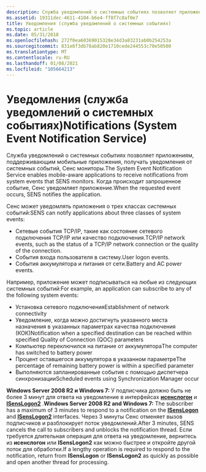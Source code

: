 ```yaml
---
description: Служба уведомлений о системных событиях позволяет приложениям, поддерживающим мобильные приложения, получать уведомления от системных событий, Сенс мониторы. Когда происходит запрошенное событие, Сенс уведомляет приложение.
ms.assetid: 19311dec-4611-4104-b6e4-ff8f7c8af0e7
title: Уведомления (служба уведомлений о системных событиях)
ms.topic: article
ms.date: 05/31/2018
ms.openlocfilehash: 272f0ea60369015328e34d3a83231ab0b254253a
ms.sourcegitcommit: 831e8f3db78ab820e1710cede244553c70e50500
ms.translationtype: MT
ms.contentlocale: ru-RU
ms.lasthandoff: 01/08/2021
ms.locfileid: "105664213"
---
```

# <a name="notifications-system-event-notification-service"></a><span data-ttu-id="63af3-104">Уведомления (служба уведомлений о системных событиях)</span><span class="sxs-lookup"><span data-stu-id="63af3-104">Notifications (System Event Notification Service)</span></span>

<span data-ttu-id="63af3-105">Служба уведомлений о системных событиях позволяет приложениям, поддерживающим мобильные приложения, получать уведомления от системных событий, Сенс мониторы.</span><span class="sxs-lookup"><span data-stu-id="63af3-105">The System Event Notification Service enables mobile-aware applications to receive notifications from system events that SENS monitors.</span></span> <span data-ttu-id="63af3-106">Когда происходит запрошенное событие, Сенс уведомляет приложение.</span><span class="sxs-lookup"><span data-stu-id="63af3-106">When the requested event occurs, SENS notifies the application.</span></span>

<span data-ttu-id="63af3-107">Сенс может уведомлять приложения о трех классах системных событий:</span><span class="sxs-lookup"><span data-stu-id="63af3-107">SENS can notify applications about three classes of system events:</span></span>

-   <span data-ttu-id="63af3-108">Сетевые события TCP/IP, такие как состояние сетевого подключения TCP/IP или качество подключения.</span><span class="sxs-lookup"><span data-stu-id="63af3-108">TCP/IP network events, such as the status of a TCP/IP network connection or the quality of the connection.</span></span>
-   <span data-ttu-id="63af3-109">События входа пользователя в систему.</span><span class="sxs-lookup"><span data-stu-id="63af3-109">User logon events.</span></span>
-   <span data-ttu-id="63af3-110">События аккумулятора и питания от сети.</span><span class="sxs-lookup"><span data-stu-id="63af3-110">Battery and AC power events.</span></span>

<span data-ttu-id="63af3-111">Например, приложение может подписываться на любые из следующих системных событий:</span><span class="sxs-lookup"><span data-stu-id="63af3-111">For example, an application can subscribe to any of the following system events:</span></span>

-   <span data-ttu-id="63af3-112">Установка сетевого подключения</span><span class="sxs-lookup"><span data-stu-id="63af3-112">Establishment of network connectivity</span></span>
-   <span data-ttu-id="63af3-113">Уведомление, когда можно достигнуть указанного места назначения в указанных параметрах качества подключения (КОК)</span><span class="sxs-lookup"><span data-stu-id="63af3-113">Notification when a specified destination can be reached within specified Quality of Connection (QOC) parameters</span></span>
-   <span data-ttu-id="63af3-114">Компьютер переключился на питание от аккумулятора</span><span class="sxs-lookup"><span data-stu-id="63af3-114">The computer has switched to battery power</span></span>
-   <span data-ttu-id="63af3-115">Процент оставшегося аккумулятора в указанном параметре</span><span class="sxs-lookup"><span data-stu-id="63af3-115">The percentage of remaining battery power is within a specified parameter</span></span>
-   <span data-ttu-id="63af3-116">Выполняются запланированные события с помощью диспетчера синхронизации</span><span class="sxs-lookup"><span data-stu-id="63af3-116">Scheduled events using Synchronization Manager occur</span></span>

<span data-ttu-id="63af3-117">**Windows Server 2008 R2 и Windows 7:** У подписчика должно быть не более 3 минут для ответа на уведомление в интерфейсах [**исенслогон**](/windows/desktop/api/Sensevts/nn-sensevts-isenslogon) и [**ISensLogon2**](/windows/desktop/api/Sensevts/nn-sensevts-isenslogon2) .</span><span class="sxs-lookup"><span data-stu-id="63af3-117">**Windows Server 2008 R2 and Windows 7:** The subscriber has a maximum of 3 minutes to respond to a notification on the [**ISensLogon**](/windows/desktop/api/Sensevts/nn-sensevts-isenslogon) and [**ISensLogon2**](/windows/desktop/api/Sensevts/nn-sensevts-isenslogon2) interfaces.</span></span> <span data-ttu-id="63af3-118">Через 3 минуты Сенс отменяет вызов подписчиков и разблокирует поток уведомлений.</span><span class="sxs-lookup"><span data-stu-id="63af3-118">After 3 minutes, SENS cancels the call to subscribers and unblocks the notification thread.</span></span> <span data-ttu-id="63af3-119">Если требуется длительная операция для ответа на уведомление, вернитесь из **исенслогон** или **ISensLogon2** как можно быстрее и откройте другой поток для обработки.</span><span class="sxs-lookup"><span data-stu-id="63af3-119">If a lengthy operation is required to respond to the notification, return from **ISensLogon** or **ISensLogon2** as quickly as possible and open another thread for processing.</span></span>

 

 



